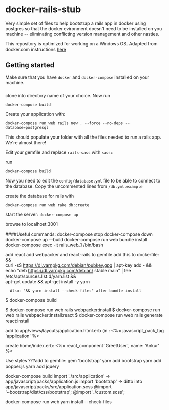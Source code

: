 docker-rails-stub
===
Very simple set of files to help bootstrap a rails app in docker using postgres so that the docker evironment doesn't need to be installed on you machine -- eliminating conflicting version management and other nasties.

This repository is optimized for working on a Windows OS. Adapted from docker.com instructions [here](https://docs.docker.com/compose/rails/)

## Getting started
Make sure that you have `docker` and `docker-compose` installed on your machine.

### 
clone into directory name of your choice.  Now run
```
docker-compose build
```

Create your application with:
```
docker-compose run web rails new . --force --no-deps --database=postgresql
```
This should populate your folder with all the files needed to run a rails app.  We're almost there!

Edit your gemfile and replace `rails-sass` with `sassc`

run 
```
docker-compose build
```

Now you need to edit the `config/database.yml` file to be able to connect to the 
database. Copy the uncommented lines from `/db.yml.example`

create the database for rails with
```
docker-compose run web rake db:create
```

start the server: `docker-compose up`

browse to localhost:3001

####Useful commands:
docker-compose stop
docker-compose down
docker-compose up --build
docker-compose run web bundle install
docker-compose exec -it rails_web_1 /bin/bash

add react
add webpacker and react-rails to gemfile
add this to dockerfile:  && \
      curl -sS https://dl.yarnpkg.com/debian/pubkey.gpg | apt-key add - && \
      echo "deb https://dl.yarnpkg.com/debian/ stable main" | tee /etc/apt/sources.list.d/yarn.list && \
      apt-get update && apt-get install -y yarn
	  
	  Also: "&& yarn install --check-files" after bundle install
$ docker-compose build

$ docker-compose run web rails webpacker:install
$ docker-compose run web rails webpacker:install:react
$ docker-compose run web rails generate react:install

add to app/views/layouts/application.html.erb (in <head>:
    <!-- Following will make the react components availabe to our layout -->
    <%= javascript_pack_tag 'application' %>
	
create home/index.erb:
	<%= react_component 'GreetUser', name: 'Ankur' %>
	
Use styles
???add to gemfile: gem 'bootstrap'
yarn add bootstrap
yarn add popper.js
yarn add jquery

docker-compose build
import './src/application' -> app/javascript/packs/application.js
import 'bootstrap' -> ditto
into app/javascript/packs/src/application.scss
	@import '~bootstrap/dist/css/bootstrap';
	@import './custom.scss';
	
docker-compose run web yarn install --check-files
